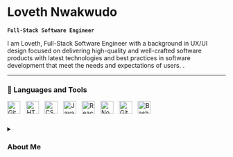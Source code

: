
#  Loveth Nwakwudo

**`Full-Stack Software Engineer`**

I am Loveth, Full-Stack Software Engineer with a background in UX/UI design focused on delivering high-quality and well-crafted software products with latest technologies and best practices in software development that meet the needs and expectations of users. .    

---

### 🧰 Languages and Tools



<img align="left" alt="Git" width="30px" style="padding-right:10px;" src="https://cdn.jsdelivr.net/gh/devicons/devicon/icons/git/git-original.svg" />
<img align="left" alt="HTML" width="30px" style="padding-right:10px;" src="https://cdn.jsdelivr.net/gh/devicons/devicon/icons/html5/html5-plain.svg" />
<img align="left" alt="CSS" width="30px" style="padding-right:10px;" src="https://cdn.jsdelivr.net/gh/devicons/devicon/icons/css3/css3-plain.svg" />
<img align="left" alt="JavaScript" width="30px" style="padding-right:10px;" src="https://cdn.jsdelivr.net/gh/devicons/devicon/icons/javascript/javascript-plain.svg" />
<img align="left" alt="React" width="30px" style="padding-right:10px;" src="https://cdn.jsdelivr.net/gh/devicons/devicon/icons/react/react-original.svg" />
<img align="left" alt="NodeJS" width="30px" style="padding-right:10px;" src="https://cdn.jsdelivr.net/gh/devicons/devicon/icons/nodejs/nodejs-original.svg" />
<img align="left" alt="GitHub" width="30px" style="padding-right:10px;" src="https://cdn.jsdelivr.net/gh/devicons/devicon/icons/github/github-original.svg" />

<img align="left" alt="Bash" width="30px" style="padding-right:10px;" src="https://cdn.jsdelivr.net/gh/devicons/devicon/icons/bash/bash-original.svg" />

 
                   
<br />

#




<details>
 <summary><h3>About Me</h3></summary>
  I have always had an interest in understanding how things work and finding ways to improve them. It was only natural that I was drawn to software engineering, where I can use my passion for problem-solving to develop elegant solutions that benefit individuals and organizations. I fell in love with the process of breaking down problems, finding and implementing solutions through code. My curiosity for how things work and how they can be improved drives me to constantly explore new ideas and solutions. 

I am currently gaining hands-on experience in multiple programming languages and software development principles through my studies at Coyotiv School of Software Engineering. Additionally, my experience in UX/UI design and  past degree in Business Administration has allowed me to approach software engineering from both a technical and a user-centered perspective.

I have  experience working on real course project using technologies like Javascript, HTML, CSS, Node.js, Vue.js, MongoDB, Docker and  also have experience deploying to cloud services such as Google Cloud Run.  

I am excited to continue learning and growing in the field and I am eager to bring my skills, experience, and passion to a company as a Junior Software Engineer and to work alongside experienced professionals to create innovative software solutions that drive business success.
  
  
